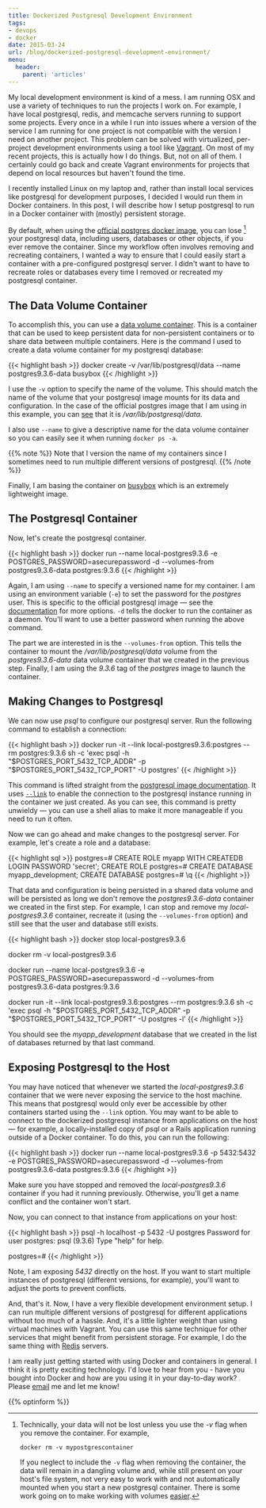 ```yaml
---
title: Dockerized Postgresql Development Environment
tags:
- devops
- docker
date: 2015-03-24
url: /blog/dockerized-postgresql-development-environment/
menu:
  header:
    parent: 'articles'
---
```


My local development environment is kind of a mess. I am running OSX and use a
variety of techniques to run the projects I work on. For example, I have local
postgresql, redis, and memcache servers running to support some projects. Every
once in a while I run into issues where a version of the service I am running
for one project is not compatible with the version I need on another project.
This problem can be solved with virtualized, per-project development
environments using a tool like
[Vagrant](https://www.vagrantup.com/). <!--more--> On most of my recent
projects, this is actually how I do things. But, not on all of them. I certainly
could go back and create Vagrant environments for projects that depend on local
resources but haven't found the time.

I recently installed Linux on my laptop and, rather than install local services
like postgresql for development purposes, I decided I would run them in Docker
containers. In this post, I will describe how I setup postgresql to run in a
Docker container with (mostly) persistent storage.

By default, when using the
[official postgres docker image](https://registry.hub.docker.com/_/postgres/),
you can lose [^1] your postgresql data, including users, databases or
other objects, if you ever remove the container. Since my workflow
often involves removing and recreating containers, I wanted a way to
ensure that I could easily start a container with a pre-configured
postgresql server. I didn't want to have to recreate roles or
databases every time I removed or recreated my postgresql container.

## The Data Volume Container

To accomplish this, you can use
a
[data volume container](https://docs.docker.com/engine/tutorials/dockervolumes/).
This is a container that can be used to keep persistent data for non-persistent
containers or to share data between multiple containers. Here is the command I
used to create a data volume container for my postgresql database:

{{< highlight bash >}}
docker create -v /var/lib/postgresql/data --name postgres9.3.6-data busybox
{{< /highlight >}}

I use the `-v` option to specify the name of the volume. This should
match the name of the volume that your postgresql image mounts for its
data and configuration. In the case of the official postgres image
that I am using in this example, you can
[see](https://github.com/docker-library/postgres/blob/master/Dockerfile.template)
that it is */var/lib/postgresql/data*.

I also use `--name` to give a descriptive name for the data volume
container so you can easily see it when running `docker ps -a`.

{{% note %}}
Note that I version the name of my containers since I sometimes need
to run multiple different versions of postgresql.
{{% /note %}}

Finally, I am basing the container on
[busybox](https://registry.hub.docker.com/_/busybox/) which is an extremely
lightweight image.

## The Postgresql Container

Now, let's create the postgresql container.

{{< highlight bash >}}
docker run --name local-postgres9.3.6 -e POSTGRES_PASSWORD=asecurepassword -d --volumes-from postgres9.3.6-data postgres:9.3.6
{{< /highlight >}}

Again, I am using `--name` to specify a versioned name for my
container. I am using an environment variable (`-e`) to set the
password for the *postgres* user. This is specific to the official
postgresql image &mdash; see the
[documentation](https://registry.hub.docker.com/_/postgres/) for more
options. `-d` tells the docker to run the container as a
daemon. You'll want to use a better password when running the above
command.

The part we are interested in is the `--volumes-from` option. This
tells the container to mount the */var/lib/postgresql/data* volume
from the *postgres9.3.6-data* data volume container that we created in
the previous step. Finally, I am using the *9.3.6* tag of the
*postgres* image to launch the container.

## Making Changes to Postgresql

We can now use *psql* to configure our postgresql server. Run the
following command to establish a connection:

{{< highlight bash >}}
docker run -it --link local-postgres9.3.6:postgres --rm postgres:9.3.6 sh -c 'exec psql -h "$POSTGRES_PORT_5432_TCP_ADDR" -p "$POSTGRES_PORT_5432_TCP_PORT" -U postgres'
{{< /highlight >}}

This command is lifted straight from
the
[postgresql image documentation](https://registry.hub.docker.com/_/postgres/).
It
uses
[`--link`](https://docs.docker.com/engine/userguide/networking/default_network/dockerlinks/) to
enable the connection to the postgresql instance running in the container we
just created. As you can see, this command is pretty unwieldy &mdash; you can
use a shell alias to make it more manageable if you need to run it often.

Now we can go ahead and make changes to the
postgresql server. For example, let's create a role and a database:

{{< highlight sql >}}
postgres=# CREATE ROLE myapp WITH CREATEDB LOGIN PASSWORD 'secret';
CREATE ROLE
postgres=# CREATE DATABASE myapp_development;
CREATE DATABASE
postgres=# \q
{{< /highlight >}}

That data and configuration is being persisted in a shared data volume and will
be persisted as long we don't remove the *postgres9.3.6-data* container we
created in the first step. For example, I can stop and remove my
*local-postgres9.3.6* container, recreate it (using the `--volumes-from` option)
and still see that the user and database still exists.

{{< highlight bash >}}
docker stop local-postgres9.3.6

docker rm -v local-postgres9.3.6

docker run --name local-postgres9.3.6 -e POSTGRES_PASSWORD=asecurepassword -d --volumes-from postgres9.3.6-data postgres:9.3.6

docker run -it --link local-postgres9.3.6:postgres --rm postgres:9.3.6 sh -c 'exec psql -h "$POSTGRES_PORT_5432_TCP_ADDR" -p "$POSTGRES_PORT_5432_TCP_PORT" -U postgres -l'
{{< /highlight >}}

You should see the *myapp_development* database that we created in the
list of databases returned by that last command.

## Exposing Postgresql to the Host

You may have noticed that whenever we started the
*local-postgres9.3.6* container that we were never exposing the
service to the host machine. This means that postgresql would only
ever be accessible by other containers started using the `--link`
option. You may want to be able to connect to the dockerized
postgresql instance from applications on the host &mdash; for example,
a locally-installed copy of *psql* or a Rails application running
outside of a Docker container. To do this, you can run the following:

{{< highlight bash >}}
docker run --name local-postgres9.3.6 -p 5432:5432 -e POSTGRES_PASSWORD=asecurepassword -d --volumes-from postgres9.3.6-data postgres:9.3.6
{{< /highlight >}}

Make sure you have stopped and removed the *local-postgres9.3.6*
container if you had it running previously. Otherwise, you'll get a
name conflict and the container won't start.

Now, you can connect to that instance from applications on your host:

{{< highlight bash >}}
psql -h localhost -p 5432 -U postgres
Password for user postgres: 
psql (9.3.6)
Type "help" for help.

postgres=# 
{{< /highlight >}}

Note, I am exposing *5432* directly on the host. If you want to start
multiple instances of postgresql (different versions, for example),
you'll want to adjust the ports to prevent conflicts.

And, that's it. Now, I have a very flexible development environment
setup. I can run multiple different versions of postgresql for
different applications without too much of a hassle. And, it's a
little lighter weight than using virtual machines with Vagrant. You
can use this same technique for other services that might benefit from
persistent storage. For example, I do the same thing with
[Redis](http://redis.io/) servers.

I am really just getting started with using Docker and containers in general. I
think it is pretty exciting technology. I'd love to hear from you - have you
bought into Docker and how are you using it in your day-to-day work? Please
[email](mailto:ryan@ryaneschinger.com) me and let me know!

[^1]:
    Technically, your data will not be lost unless you use the *-v* flag
    when you remove the container. For example,
    
        docker rm -v mypostgrescontainer
    
    If you neglect to include the `-v` flag when removing the
    container, the data will remain in a dangling volume and, while
    still present on your host's file system, not very easy to work
    with and not automatically mounted when you start a new postgresql
    container. There is some work going on to make working with
    volumes [easier](https://github.com/docker/docker/pull/8484).

{{% optinform %}}
